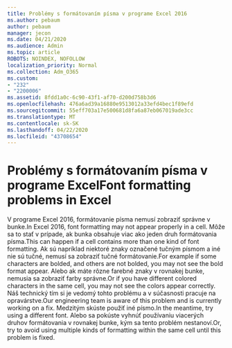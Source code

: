 ```yaml
---
title: Problémy s formátovaním písma v programe Excel 2016
ms.author: pebaum
author: pebaum
manager: jecon
ms.date: 04/21/2020
ms.audience: Admin
ms.topic: article
ROBOTS: NOINDEX, NOFOLLOW
localization_priority: Normal
ms.collection: Adm_O365
ms.custom:
- "232"
- "2200006"
ms.assetid: 8fdd1a0c-6c90-43f1-af70-d200d758b3d6
ms.openlocfilehash: 476a6ad39a16880e9513012a33efd4bec1f89efd
ms.sourcegitcommit: 55eff703a17e500681d8fa6a87eb067019ade3cc
ms.translationtype: MT
ms.contentlocale: sk-SK
ms.lasthandoff: 04/22/2020
ms.locfileid: "43708654"
---
```

# <a name="font-formatting-problems-in-excel"></a><span data-ttu-id="c4f91-102">Problémy s formátovaním písma v programe Excel</span><span class="sxs-lookup"><span data-stu-id="c4f91-102">Font formatting problems in Excel</span></span>

<span data-ttu-id="c4f91-103">V programe Excel 2016, formátovanie písma nemusí zobraziť správne v bunke.</span><span class="sxs-lookup"><span data-stu-id="c4f91-103">In Excel 2016, font formatting may not appear properly in a cell.</span></span> <span data-ttu-id="c4f91-104">Môže sa to stať v prípade, ak bunka obsahuje viac ako jeden druh formátovania písma.</span><span class="sxs-lookup"><span data-stu-id="c4f91-104">This can happen if a cell contains more than one kind of font formatting.</span></span> <span data-ttu-id="c4f91-105">Ak sú napríklad niektoré znaky označené tučným písmom a iné nie sú tučné, nemusí sa zobraziť tučné formátovanie.</span><span class="sxs-lookup"><span data-stu-id="c4f91-105">For example if some characters are bolded, and others are not bolded, you may not see the bold format appear.</span></span> <span data-ttu-id="c4f91-106">Alebo ak máte rôzne farebné znaky v rovnakej bunke, nemusia sa zobraziť farby správne.</span><span class="sxs-lookup"><span data-stu-id="c4f91-106">Or if you have different colored characters in the same cell, you may not see the colors appear correctly.</span></span> <span data-ttu-id="c4f91-107">Náš technický tím si je vedomý tohto problému a v súčasnosti pracuje na opravárstve.</span><span class="sxs-lookup"><span data-stu-id="c4f91-107">Our engineering team is aware of this problem and is currently working on a fix.</span></span> <span data-ttu-id="c4f91-108">Medzitým skúste použiť iné písmo.</span><span class="sxs-lookup"><span data-stu-id="c4f91-108">In the meantime, try using a different font.</span></span> <span data-ttu-id="c4f91-109">Alebo sa pokúste vyhnúť používaniu viacerých druhov formátovania v rovnakej bunke, kým sa tento problém nestanoví.</span><span class="sxs-lookup"><span data-stu-id="c4f91-109">Or, try to avoid using multiple kinds of formatting within the same cell until this problem is fixed.</span></span>
  